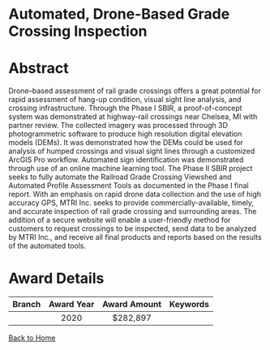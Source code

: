 
Automated, Drone-Based Grade Crossing Inspection
================================================

# Abstract


Drone–based assessment of rail grade crossings offers a great potential for rapid assessment of hang-up condition, visual sight line analysis, and crossing infrastructure. Through the Phase I SBIR, a proof-of-concept system was demonstrated at highway-rail crossings near Chelsea, MI with partner review. The collected imagery was processed through 3D photogrammetric software to produce high resolution digital elevation models (DEMs). It was demonstrated how the DEMs could be used for analysis of humped crossings and visual sight lines through a customized ArcGIS Pro workflow. Automated sign identification was demonstrated through use of an online machine learning tool. The Phase II SBIR project seeks to fully automate the Railroad Grade Crossing Viewshed and Automated Profile Assessment Tools as documented in the Phase I final report. With an emphasis on rapid drone data collection and the use of high accuracy GPS, MTRI Inc. seeks to provide commercially-available, timely, and accurate inspection of rail grade crossing and surrounding areas. The addition of a secure website will enable a user-friendly method for customers to request crossings to be inspected, send data to be analyzed by MTRI Inc., and receive all final products and reports based on the results of the automated tools.  

# Award Details

|Branch|Award Year|Award Amount|Keywords|
| :---: | :---: | :---: | :---: |
||2020|$282,897||
  
  


[Back to Home](https://github.com/chrischow/dod_sbir_awards/Reports/CC/#1232)